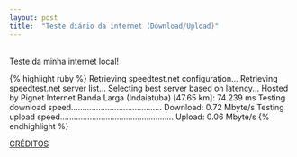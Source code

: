 ```yaml
---
layout: post
title:  "Teste diário da internet (Download/Upload)"
---
```

<br />
Teste da minha internet local!  <br />

{% highlight ruby %}
Retrieving speedtest.net configuration...
Retrieving speedtest.net server list...
Selecting best server based on latency...
Hosted by Pignet Internet Banda Larga (Indaiatuba) [47.65 km]: 74.239 ms
Testing download speed........................................
Download: 0.72 Mbyte/s
Testing upload speed..................................................
Upload: 0.06 Mbyte/s
{% endhighlight %}

[CRÉDITOS](https://github.com/sivel/speedtest-cli/)
